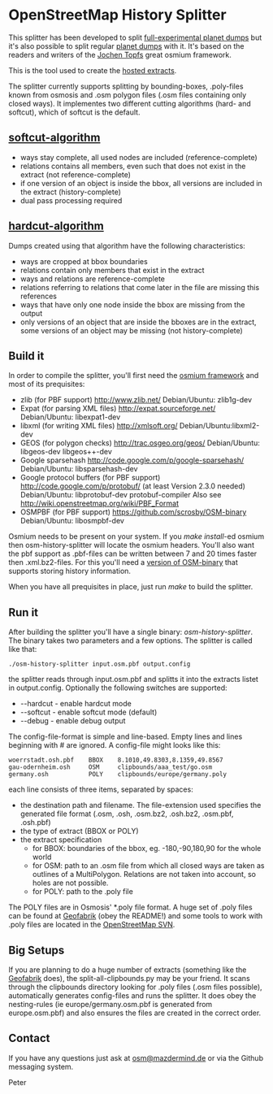 # OpenStreetMap History Splitter
This splitter has been developed to split [full-experimental planet dumps](http://wiki.openstreetmap.org/wiki/Planet.osm/full) but it's also possible to split regular [planet dumps](http://wiki.openstreetmap.org/wiki/Planet.osm) with it. It's based on the readers and writers of the [Jochen Topfs](https://github.com/joto) great osmium framework.

This is the tool used to create the [hosted extracts](http://osm.personalwerk.de/history-extracts/).

The splitter currently supports splitting by bounding-boxes, .poly-files known from osmosis and .osm polygon files (.osm files containing only closed ways).
It implementes two different cutting algorithms (hard- and softcut), which of softcut is the default.

## [softcut-algorithm](https://github.com/MaZderMind/osm-history-splitter/blob/master/softcut.hpp)
* ways stay complete, all used nodes are included (reference-complete)
* relations contains all members, even such that does not exist in the extract (not reference-complete)
* if one version of an object is inside the bbox, all versions are included in the extract (history-complete)
* dual pass processing required

## [hardcut-algorithm](https://github.com/MaZderMind/osm-history-splitter/blob/master/hardcut.hpp)
Dumps created using that algorithm have the following characteristics:

* ways are cropped at bbox boundaries
* relations contain only members that exist in the extract
* ways and relations are reference-complete
* relations referring to relations that come later in the file are missing this references
* ways that have only one node inside the bbox are missing from the output
* only versions of an object that are inside the bboxes are in the extract, some versions of an object may be missing (not history-complete)

## Build it
In order to compile the splitter, you'll first need the [osmium framework](https://github.com/MaZderMind/osmium) and most of its prequisites:

*   zlib (for PBF support)
    http://www.zlib.net/
    Debian/Ubuntu: zlib1g-dev
*   Expat (for parsing XML files)
    http://expat.sourceforge.net/
    Debian/Ubuntu: libexpat1-dev
*   libxml (for writing XML files)
    http://xmlsoft.org/
    Debian/Ubuntu:libxml2-dev
*   GEOS (for polygon checks)
    http://trac.osgeo.org/geos/
    Debian/Ubuntu: libgeos-dev libgeos++-dev
*   Google sparsehash
    http://code.google.com/p/google-sparsehash/
    Debian/Ubuntu: libsparsehash-dev
*   Google protocol buffers (for PBF support)
    http://code.google.com/p/protobuf/ (at least Version 2.3.0 needed)
    Debian/Ubuntu: libprotobuf-dev protobuf-compiler
    Also see http://wiki.openstreetmap.org/wiki/PBF_Format
*   OSMPBF (for PBF support)
    https://github.com/scrosby/OSM-binary
    Debian/Ubuntu: libosmpbf-dev

Osmium needs to be present on your system. If you *make install*-ed osmium then osm-history-splitter will locate the osmium headers. You'll also want the pbf support as .pbf-files can be written between 7 and 20 times faster then .xml.bz2-files. For this you'll need a [version of OSM-binary](https://github.com/scrosby/OSM-binary) that supports storing history information.

When you have all prequisites in place, just run *make* to build the splitter.

## Run it
After building the splitter you'll have a single binary: *osm-history-splitter*. The binary takes two parameters and a few options. The splitter is called like that:

    ./osm-history-splitter input.osm.pbf output.config

the splitter reads through input.osm.pbf and splitts it into the extracts listet in output.config. Optionally the following switches are supported:
* --hardcut - enable hardcut mode
* --softcut - enable softcut mode (default)
* --debug - enable debug output

The config-file-format is simple and line-based. Empty lines and lines beginning with # are ignored. A config-file might looks like this:

    woerrstadt.osh.pbf    BBOX    8.1010,49.8303,8.1359,49.8567
    gau-odernheim.osh     OSM     clipbounds/aaa_test/go.osm
    germany.osh           POLY    clipbounds/europe/germany.poly

each line consists of three items, separated by spaces:

* the destination path and filename. The file-extension used specifies the generated file format (.osm, .osh, .osm.bz2, .osh.bz2, .osm.pbf, .osh.pbf)
* the type of extract (BBOX or POLY)
* the extract specification
  * for BBOX: boundaries of the bbox, eg. -180,-90,180,90 for the whole world
  * for OSM:  path to an .osm file from which all closed ways are taken as outlines of a MultiPolygon. Relations are not taken into account, so holes are not possible.
  * for POLY: path to the .poly file

The POLY files are in Osmosis' *.poly file format. A huge set of .poly files can be found at [Geofabrik](http://download.geofabrik.de/clipbounds/) (obey the README!) and some tools to work with .poly files are located in the [OpenStreetMap SVN](http://svn.openstreetmap.org/applications/utils/osm-extract/polygons/).

## Big Setups
If you are planning to do a huge number of extracts (something like the [Geofabrik](http://download.geofabrik.de/) does), the split-all-clipbounds.py may be your friend. It scans through the clipbounds directory looking for .poly files (.osm files possible), automatically generates config-files and runs the splitter. It does obey the nesting-rules (ie europe/germany.osm.pbf is generated from europe.osm.pbf) and also ensures the files are created in the correct order.

## Contact
If you have any questions just ask at osm@mazdermind.de or via the Github messaging system.

Peter

